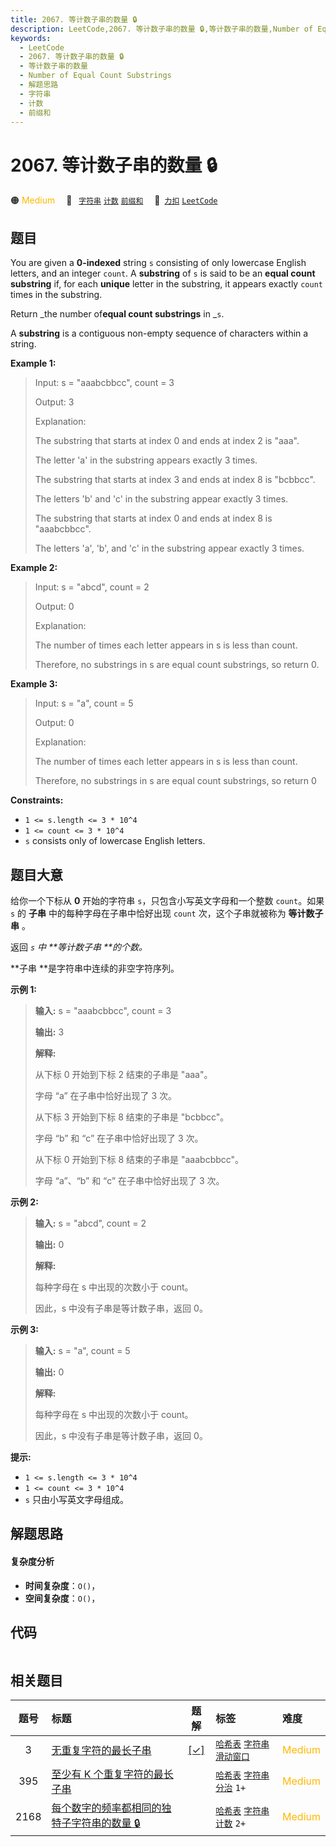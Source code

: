 ```yaml
---
title: 2067. 等计数子串的数量 🔒
description: LeetCode,2067. 等计数子串的数量 🔒,等计数子串的数量,Number of Equal Count Substrings,解题思路,字符串,计数,前缀和
keywords:
  - LeetCode
  - 2067. 等计数子串的数量 🔒
  - 等计数子串的数量
  - Number of Equal Count Substrings
  - 解题思路
  - 字符串
  - 计数
  - 前缀和
---
```


# 2067. 等计数子串的数量 🔒

🟠 <font color=#ffb800>Medium</font>&emsp; 🔖&ensp; [`字符串`](/tag/string.md) [`计数`](/tag/counting.md) [`前缀和`](/tag/prefix-sum.md)&emsp; 🔗&ensp;[`力扣`](https://leetcode.cn/problems/number-of-equal-count-substrings) [`LeetCode`](https://leetcode.com/problems/number-of-equal-count-substrings)

## 题目

You are given a **0-indexed** string `s` consisting of only lowercase English
letters, and an integer `count`. A **substring** of `s` is said to be an
**equal count substring** if, for each **unique** letter in the substring, it
appears exactly `count` times in the substring.

Return _the number of**equal count substrings** in _`s`.

A **substring** is a contiguous non-empty sequence of characters within a
string.



**Example 1:**

> Input: s = "aaabcbbcc", count = 3
> 
> Output: 3
> 
> Explanation:
> 
> The substring that starts at index 0 and ends at index 2 is "aaa".
> 
> The letter 'a' in the substring appears exactly 3 times.
> 
> The substring that starts at index 3 and ends at index 8 is "bcbbcc".
> 
> The letters 'b' and 'c' in the substring appear exactly 3 times.
> 
> The substring that starts at index 0 and ends at index 8 is "aaabcbbcc".
> 
> The letters 'a', 'b', and 'c' in the substring appear exactly 3 times.

**Example 2:**

> Input: s = "abcd", count = 2
> 
> Output: 0
> 
> Explanation:
> 
> The number of times each letter appears in s is less than count.
> 
> Therefore, no substrings in s are equal count substrings, so return 0.

**Example 3:**

> Input: s = "a", count = 5
> 
> Output: 0
> 
> Explanation:
> 
> The number of times each letter appears in s is less than count.
> 
> Therefore, no substrings in s are equal count substrings, so return 0



**Constraints:**

  * `1 <= s.length <= 3 * 10^4`
  * `1 <= count <= 3 * 10^4`
  * `s` consists only of lowercase English letters.


## 题目大意

给你一个下标从 **0**  开始的字符串 `s`，只包含小写英文字母和一个整数 `count`。如果 `s` 的 **子串**
中的每种字母在子串中恰好出现 `count` 次，这个子串就被称为 **等计数子串** 。

返回 _`s` 中 **等计数子串  **的个数。_

**子串  **是字符串中连续的非空字符序列。



**示例 1:**

> 
> 
> 
> 
> 
> **输入:** s = "aaabcbbcc", count = 3
> 
> **输出:** 3
> 
> **解释:**
> 
> 从下标 0 开始到下标 2 结束的子串是 "aaa"。
> 
> 字母 “a” 在子串中恰好出现了 3 次。
> 
> 从下标 3 开始到下标 8 结束的子串是 "bcbbcc"。
> 
> 字母 “b” 和 “c” 在子串中恰好出现了 3 次。
> 
> 从下标 0 开始到下标 8 结束的子串是 "aaabcbbcc"。
> 
> 字母 “a”、“b” 和 “c” 在子串中恰好出现了 3 次。
> 
> 

**示例 2:**

> 
> 
> 
> 
> 
> **输入:** s = "abcd", count = 2
> 
> **输出:** 0
> 
> **解释:**
> 
> 每种字母在 s 中出现的次数小于 count。
> 
> 因此，s 中没有子串是等计数子串，返回 0。
> 
> 

**示例 3:**

> 
> 
> 
> 
> 
> **输入:** s = "a", count = 5
> 
> **输出:** 0
> 
> **解释:**
> 
> 每种字母在 s 中出现的次数小于 count。
> 
> 因此，s 中没有子串是等计数子串，返回 0。



**提示:**

  * `1 <= s.length <= 3 * 10^4`
  * `1 <= count <= 3 * 10^4`
  * `s` 只由小写英文字母组成。


## 解题思路

#### 复杂度分析

- **时间复杂度**：`O()`，
- **空间复杂度**：`O()`，

## 代码

```javascript

```

## 相关题目

<!-- prettier-ignore -->
| 题号 | 标题 | 题解 | 标签 | 难度 |
| :------: | :------ | :------: | :------ | :------ |
| 3 | [无重复字符的最长子串](https://leetcode.com/problems/longest-substring-without-repeating-characters) | [[✓]](/problem/0003.md) |  [`哈希表`](/tag/hash-table.md) [`字符串`](/tag/string.md) [`滑动窗口`](/tag/sliding-window.md) | <font color=#ffb800>Medium</font> |
| 395 | [至少有 K 个重复字符的最长子串](https://leetcode.com/problems/longest-substring-with-at-least-k-repeating-characters) |  |  [`哈希表`](/tag/hash-table.md) [`字符串`](/tag/string.md) [`分治`](/tag/divide-and-conquer.md) `1+` | <font color=#ffb800>Medium</font> |
| 2168 | [每个数字的频率都相同的独特子字符串的数量 🔒](https://leetcode.com/problems/unique-substrings-with-equal-digit-frequency) |  |  [`哈希表`](/tag/hash-table.md) [`字符串`](/tag/string.md) [`计数`](/tag/counting.md) `2+` | <font color=#ffb800>Medium</font> |